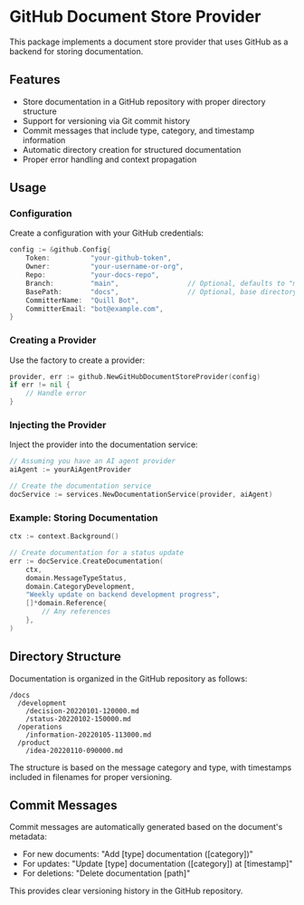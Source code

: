 # GitHub Document Store Provider

This package implements a document store provider that uses GitHub as a backend for storing documentation.

## Features

- Store documentation in a GitHub repository with proper directory structure
- Support for versioning via Git commit history
- Commit messages that include type, category, and timestamp information
- Automatic directory creation for structured documentation
- Proper error handling and context propagation

## Usage

### Configuration

Create a configuration with your GitHub credentials:

```go
config := &github.Config{
    Token:          "your-github-token",
    Owner:          "your-username-or-org",
    Repo:           "your-docs-repo",
    Branch:         "main",                 // Optional, defaults to "main"
    BasePath:       "docs",                 // Optional, base directory in repo
    CommitterName:  "Quill Bot",
    CommitterEmail: "bot@example.com",
}
```

### Creating a Provider

Use the factory to create a provider:

```go
provider, err := github.NewGitHubDocumentStoreProvider(config)
if err != nil {
    // Handle error
}
```

### Injecting the Provider

Inject the provider into the documentation service:

```go
// Assuming you have an AI agent provider
aiAgent := yourAiAgentProvider

// Create the documentation service
docService := services.NewDocumentationService(provider, aiAgent)
```

### Example: Storing Documentation

```go
ctx := context.Background()

// Create documentation for a status update
err := docService.CreateDocumentation(
    ctx,
    domain.MessageTypeStatus,
    domain.CategoryDevelopment,
    "Weekly update on backend development progress",
    []*domain.Reference{
        // Any references
    },
)
```

## Directory Structure

Documentation is organized in the GitHub repository as follows:

```
/docs
  /development
    /decision-20220101-120000.md
    /status-20220102-150000.md
  /operations
    /information-20220105-113000.md
  /product
    /idea-20220110-090000.md
```

The structure is based on the message category and type, with timestamps included in filenames for proper versioning.

## Commit Messages

Commit messages are automatically generated based on the document's metadata:

- For new documents: "Add [type] documentation ([category])"
- For updates: "Update [type] documentation ([category]) at [timestamp]"
- For deletions: "Delete documentation [path]"

This provides clear versioning history in the GitHub repository.
